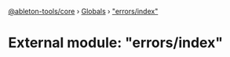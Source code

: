 [@ableton-tools/core](../README.md) › [Globals](../globals.md) › ["errors/index"](_errors_index_.md)

# External module: "errors/index"


